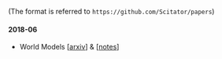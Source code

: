 (The format is referred to `https://github.com/Scitator/papers`)

#### 2018-06
- World Models [[arxiv](https://arxiv.org/pdf/1803.10122.pdf)] & [[notes](https://github.com/tegg89/paper-notes/blob/master/papers/20180618_world_models.md)]
